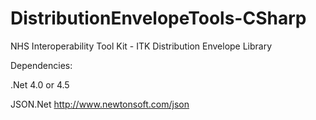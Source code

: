 # DistributionEnvelopeTools-CSharp
NHS Interoperability Tool Kit - ITK Distribution Envelope Library

Dependencies:

.Net 4.0 or 4.5

JSON.Net http://www.newtonsoft.com/json
